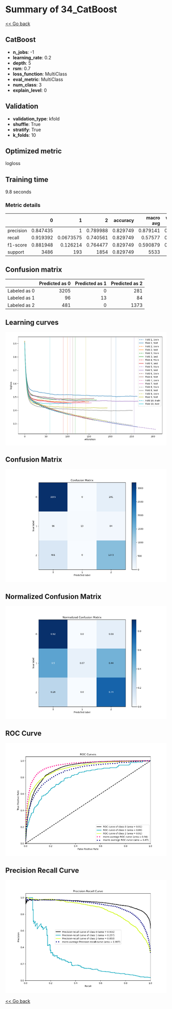 # Summary of 34_CatBoost

[<< Go back](../README.md)


## CatBoost
- **n_jobs**: -1
- **learning_rate**: 0.2
- **depth**: 5
- **rsm**: 0.7
- **loss_function**: MultiClass
- **eval_metric**: MultiClass
- **num_class**: 3
- **explain_level**: 0

## Validation
 - **validation_type**: kfold
 - **shuffle**: True
 - **stratify**: True
 - **k_folds**: 10

## Optimized metric
logloss

## Training time

9.8 seconds

### Metric details
|           |           0 |           1 |           2 |   accuracy |   macro avg |   weighted avg |   logloss |
|:----------|------------:|------------:|------------:|-----------:|------------:|---------------:|----------:|
| precision |    0.847435 |   1         |    0.789988 |   0.829749 |    0.879141 |       0.833508 |  0.455583 |
| recall    |    0.919392 |   0.0673575 |    0.740561 |   0.829749 |    0.57577  |       0.829749 |  0.455583 |
| f1-score  |    0.881948 |   0.126214  |    0.764477 |   0.829749 |    0.590879 |       0.816225 |  0.455583 |
| support   | 3486        | 193         | 1854        |   0.829749 | 5533        |    5533        |  0.455583 |


## Confusion matrix
|              |   Predicted as 0 |   Predicted as 1 |   Predicted as 2 |
|:-------------|-----------------:|-----------------:|-----------------:|
| Labeled as 0 |             3205 |                0 |              281 |
| Labeled as 1 |               96 |               13 |               84 |
| Labeled as 2 |              481 |                0 |             1373 |

## Learning curves
![Learning curves](learning_curves.png)
## Confusion Matrix

![Confusion Matrix](confusion_matrix.png)


## Normalized Confusion Matrix

![Normalized Confusion Matrix](confusion_matrix_normalized.png)


## ROC Curve

![ROC Curve](roc_curve.png)


## Precision Recall Curve

![Precision Recall Curve](precision_recall_curve.png)



[<< Go back](../README.md)
